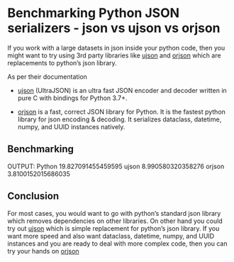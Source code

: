 # Benchmarking Python JSON serializers - json vs ujson vs orjson

If you work with a large datasets in json inside your python code, then you might want to try using 3rd party libraries like [ujson](https://github.com/ultrajson/ultrajson) and [orjson](https://github.com/ijl/orjson) which are replacements to python’s json library.

As per their documentation

- [ujson](https://github.com/ultrajson/ultrajson) (UltraJSON) is an ultra fast JSON encoder and decoder written in pure C with bindings for Python 3.7+.

- [orjson](https://github.com/ijl/orjson) is a fast, correct JSON library for Python. It is the fastest python library for json encoding & decoding. It serializes dataclass, datetime, numpy, and UUID instances natively.

## Benchmarking

OUTPUT:
Python 19.827091455459595
ujson 8.990580320358276
orjson 3.8100152015686035

## Conclusion

For most cases, you would want to go with python’s standard json library which removes dependencies on other libraries. On other hand you could try out [ujson](https://github.com/ultrajson/ultrajson) which is simple replacement for python’s json library. If you want more speed and also want dataclass, datetime, numpy, and UUID instances and you are ready to deal with more complex code, then you can try your hands on [orjson](https://github.com/ijl/orjson)
